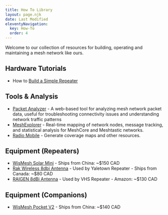 ```yaml
---
title: How To Library
layout: page.njk
date: Last Modified
eleventyNavigation:
  key: How-To
  order: 4
---
```


Welcome to our collection of resources for building, operating and maintaining a mesh network like ours.

## Hardware Tutorials

- How to [Build a Simple Repeater](/how-to/simple-repeater)

## Tools & Analysis

- [Packet Analyzer](https://analyzer.letsme.sh/) - A web-based tool for analyzing mesh network packet data, useful for troubleshooting connectivity issues and understanding network traffic patterns
- [MeshExplorer](https://map.w0z.is) - Real-time mapping of network nodes, message tracking, and statistical analysis for MeshCore and Meshtastic networks.
- [Radio Mobile](https://www.ve2dbe.com/english1.html) - Generate coverage maps and other resources.

## Equipment (Repeaters)
 - [WisMesh Solar Mini](https://www.aliexpress.com/item/32908615100.html) - Ships from China: ~$150 CAD
 - [Rak Wireless 8dbi Antenna](https://mappingnetwork.ca/products/rakwireless-8dbi-fiberglass-antenna?srsltid=AfmBOopWTWkyL8aL4kKvxOAXJFYNEEIgaoj4ZICvCRaorahbFwbbHdHW) - Used by Yaletown Repeater - Ships from Canada: ~$80 CAD
 - [RAIGEN 8dBi Antenna](https://www.amazon.ca/RAIGEN-Lightning-Arrestor-Omni-Directional-Sensecap/dp/B09SK7MCQL) - Used by VHS Repeater - Amazon: ~$130 CAD

## Equipment (Companions)
 - [WisMesh Pocket V2](https://www.aliexpress.com/item/1005008274198434.html) - Ships from China: ~$140 CAD